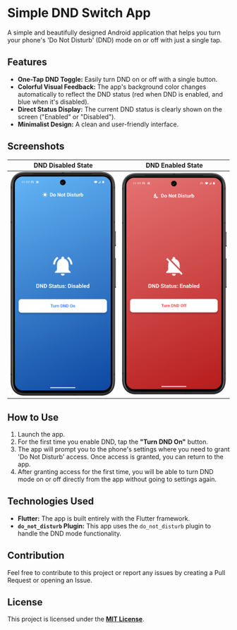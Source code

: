 # Simple DND Switch App

A simple and beautifully designed Android application that helps you turn your phone's 'Do Not Disturb' (DND) mode on or off with just a single tap.

## Features

* **One-Tap DND Toggle:** Easily turn DND on or off with a single button.
* **Colorful Visual Feedback:** The app's background color changes automatically to reflect the DND status (red when DND is enabled, and blue when it's disabled).
* **Direct Status Display:** The current DND status is clearly shown on the screen ("Enabled" or "Disabled").
* **Minimalist Design:** A clean and user-friendly interface.

## Screenshots

| DND Disabled State | DND Enabled State |
| :---: | :---: |
| ![DND Disabled](ReadMe_ScreenShot/Disable.png) | ![DND Enabled](ReadMe_ScreenShot/Enable.png) |

## How to Use

1.  Launch the app.
2.  For the first time you enable DND, tap the **"Turn DND On"** button.
3.  The app will prompt you to the phone's settings where you need to grant 'Do Not Disturb' access. Once access is granted, you can return to the app.
4.  After granting access for the first time, you will be able to turn DND mode on or off directly from the app without going to settings again.

## Technologies Used

* **Flutter:** The app is built entirely with the Flutter framework.
* **`do_not_disturb` Plugin:** This app uses the `do_not_disturb` plugin to handle the DND mode functionality.

## Contribution

Feel free to contribute to this project or report any issues by creating a Pull Request or opening an Issue.

## License

This project is licensed under the **[MIT License](https://opensource.org/licenses/MIT)**.